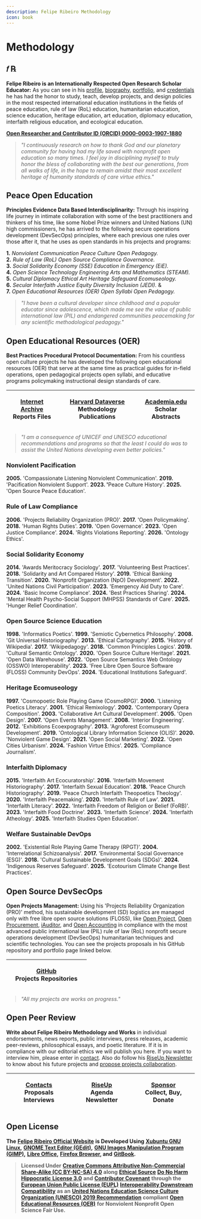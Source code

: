 ```yaml
---
description: Felipe Ribeiro Methodology
icon: book
---
```


# Methodology

## 𝑓 ℞

**Felipe Ribeiro is an Internationally Respected Open Research Scholar Educator:** As you can see in his [profile](broken-reference), [biography](biography.md), [portfolio](portfolio.md), and [credentials](credentials.md) he has had the honor to study, teach, develop projects, and design policies in the most respected international education institutions in the fields of peace education, rule of law (RoL) education, humanitarian education, science education, heritage education, art education, diplomacy education, interfaith religious education, and ecological education.

[**Open Researcher and Contributor ID (ORCID) 0000-0003-1907-1880**](https://orcid.org/0000-0003-1907-1880)

> _"I continuously research on how to thank God and our planetary community for having had my life saved with nonprofit open education so many times. I feel joy in disciplining myself to truly honor the bless of collaborating with the best our generations, from all walks of life, in the hope to remain amidst their most excellent heritage of humanity standards of care virtue ethics."_

## **Peace Open Education**

**Principles Evidence Data Based Interdisciplinarity:** Through his inspiring life journey in intimate collaboration with some of the best practitioners and thinkers of his time, like some Nobel Prize winners and United Nations (UN) high commissioners, he has arrived to the following secure operations development (DevSecOps) principles, where each previous one rules over those after it, that he uses as open standards in his projects and programs:

**1.** _Nonviolent Communication Peace Culture Open Pedagogy._\
**2.** _Rule of Law (RoL) Open Source Compliance Governance._\
**3.** _Social Solidarity Economy (SSE) Education in Emergency (EiE)._\
**4.** _Open Science Technology Engineering Arts and Mathematics (STEAM)._\
**5.** _Cultural Diplomacy Ethical Art Heritage Safeguard Ecomuseology._\
**6.** _Secular Interfaith Justice Equity Diversity Inclusion (JEDI)._ &\
**7.** _Open Educational Resources (OER) Open Syllabi Open Pedagogy._

> _"I have been a cultural developer since childhood and a popular educator since adolescence, which made me see the value of public international law (PIL) and endangered communities peacemaking for any scientific methodological pedagogy."_

## **Open Educational Resources (OER)**

**Best Practices Procedural Protocol Documentation:** From his countless open culture projects he has developed the following open educational resources (OER) that serve at the same time as practical guides for in-field operations, open pedagogical projects open syllabi, and educative programs policymaking instructional design standards of care.

| <p><a href="https://archive.org/details/@operarioribeiro"><strong>Internet Archive</strong></a><br>Reports Files</p> | <p><a href="https://dataverse.harvard.edu/dataverse/operarioribeiro/"><strong>Harvard Dataverse</strong></a><br>Methodology Publications</p> | <p><a href="https://united-nations.academia.edu/operarioribeiro"><strong>Academia.edu</strong></a><br>Scholar Abstracts</p> |
| -------------------------------------------------------------------------------------------------------------------- | -------------------------------------------------------------------------------------------------------------------------------------------- | --------------------------------------------------------------------------------------------------------------------------- |

> _"I am a consequence of UNICEF and UNESCO educational recommendations and programs so that the least I could do was to assist the United Nations developing even better policies."_

### Nonviolent Pacification

**2005.** 'Compassionate Listening Nonviolent Communication'. **2019.** 'Pacification Nonviolent Support'. **2023. '**&#x50;eace Culture History'. **2025.** 'Open Source Peace Education'.

### Rule of Law Compliance

**2006.** 'Projects Reliability Organization (PRO)'. **2017.** 'Open Policymaking'. **2018.** 'Human Rights Duties'. **2019.** 'Open Governance'. **2023.** 'Open Justice Compliance'. **2024.** 'Rights Violations Reporting'. **2026.** 'Ontology Ethics'.

### Social Solidarity Economy

**2014.** 'Awards Meritocracy Sociology'. **2017.** 'Volunteering Best Practices'. **2018.** 'Solidarity and Art Compared History'. **2019.** 'Ethical Banking Transition'. **2020.** 'Nonprofit Organization (NpO) Development'. **2022.** 'United Nations Civil Participation'. **2023.** 'Emergency Aid Duty to Care'. **2024.** 'Basic Income Compliance'. **2024.** 'Best Practices Sharing'. **2024.** 'Mental Health Psycho-Social Support (MHPSS) Standards of Care'. **2025.** 'Hunger Relief Coordination'.

### Open Source Science Education

**1998.** 'Informatics Poetics'. **1999.** 'Semiotic Cybernetics Philosophy'. **2008.** 'Git Universal Historiography'. **2013.** 'Ethical Cartography'. **2015.** 'History of Wikipedia'.  **2017.** 'Wikipedagogy'. **2018.** 'Common Principles Logics'. **2019.** 'Cultural Semantic Ontology'. **2020.** 'Open Source Culture Heritage'. **2021.** 'Open Data Warehouse'. **2022.** 'Open Source Semantics Web Ontology (OSSWO) Interoperability'. **2023.** 'Free Libre Open Source Software (FLOSS) Community DevOps'. **2024.** 'Educational Institutions Safeguard'.&#x20;

### Heritage Ecomuseology

**1997.** 'Cosmopoetic Role Playing Game (CosmoRPG)'. **2000.** 'Listening Poetics Literacy'. **2001.** 'Ethical Remixology'. **2002.** 'Contemporary Opera Composition'. **2003.** 'Collaborative Art Cultural Development'. **2005.** 'Open Design'. **2007.** 'Open Events Management'. **2008.** 'Interior Engineering'. **2012.** 'Exhibitions Ecoexpography'. **2013.** 'Agroforest Ecomuseum Development'. **2019.** 'Ontological Library Information Science (OLIS)'. **2020.** 'Nonviolent Game Design'. **2021.** 'Open Social Marketing'. **2022.** 'Open Cities Urbanism'. **2024.** 'Fashion Virtue Ethics'. **2025.** 'Compliance Journalism'.

### Interfaith Diplomacy

**2015.** 'Interfaith Art Ecocuratorship'. **2016.** 'Interfaith Movement Historiography'. **2017.** 'Interfaith Sexual Education'. **2018.** 'Peace Church Historiography'. **2019.** 'Peace Church Interfaith Theopoetics Theology'. **2020.** 'Interfaith Peacemaking'. **2020.** 'Interfaith Rule of Law'. **2021.** 'Interfaith Literacy'. **2022.** 'Interfaith Freedom of Religion or Belief (FoRB)'. **2023.** 'Interfaith Food Doctrine'. **2023.** 'Interfaith Science'. **2024.** 'Interfaith Atheology'. **2025.** 'Interfaith Studies Open Education'.&#x20;

### Welfare Sustainable DevOps

**2002.** 'Existential Role Playing Game Therapy (RPGT)'. **2004.** 'Interrelational Schizoanalysis'. **2017.** 'Environmental Social Governance (ESG)'. **2018.** 'Cultural Sustainable Development Goals (SDGs)'. **2024.** 'Indigenous Reserves Safeguard'. **2025.** 'Ecotourism Climate Change Best Practices'.

## **Open Source DevSecOps**

**Open Projects Management:** Using his 'Projects Reliability Organization (PRO)' method, his sustainable development (SD) logistics are managed only with free libre open source solutions (FLOSS), like [Open Project](https://www.openproject.org), [Open Procurement](https://openprocurement.io), [iAuditor](https://safetyculture.com/iauditor/), and [Open Accounting](https://openaccounting.io) in compliance with the most advanced public international law (PIL) rule of law (RoL) nonprofit secure operations development (DevSecOps) humanitarian techniques and scientific technologies. You can see the projects proposals in his GitHub repository and portfolio page linked below.

|   | <p><a href="https://github.com/operarioribeiro"><strong>GitHub</strong></a><br>Projects Repositories</p> |   |
| - | -------------------------------------------------------------------------------------------------------- | - |

> _"All my projects are works on progress."_

## Open Peer Review

**Write about Felipe Ribeiro Methodology and Works** in individual endorsements, news reports, public interviews, press releases, academic peer-reviews, philosophical essays, and poetic literature. If it is in compliance with our editorial ethics we will publish you here. If you want to interview him, please enter in [contact](contacts.md). Also do follow his [RiseUp Newsletter](https://lists.riseup.net/www/info/operarioribeiro) to know about his future projects and [propose projects collaboration](contacts.md).

| <p><a href="contacts.md"><strong>Contacts</strong></a><br>Proposals Interviews</p> | <p><a href="https://lists.riseup.net/www/info/operarioribeiro"><strong>RiseUp</strong></a><br>Agenda Newsletter</p> | <p><a href="broken-reference"><strong>Sponsor</strong></a><br>Collect, Buy, Donate</p> |
| ---------------------------------------------------------------------------------- | ------------------------------------------------------------------------------------------------------------------- | -------------------------------------------------------------------------------------- |

## Open License

**The** [**Felipe Ribeiro Official Website**](https://operarioribeiro.gitbook.io/) **is Developed Using** [**Xubuntu GNU Linux**](https://xubuntu.org/)**,** [**GNOME Text Editor (GEdit)**](https://gedit-text-editor.org/)**,** [**GNU Images Manipulation Program (GIMP)**](https://gimp.org/)**,** [**Libre Office**](https://libreoffice.org/)**,** [**Firefox Browser**](https://mozilla.org/firefox)**, and** [**GitBook**](https://gitbook.com/)**.**

> **Licensed Under** [**Creative Commons Attributive Non-Commercial Share-Alike (CC BY-NC-SA) 4.**](https://creativecommons.org/licenses/by-nc-sa/4.0)[**0**](https://creativecommons.org/licenses/by-nc-sa/4.0) **along** [**Ethical Source**](https://ethicalsource.dev/) [**Do No Harm Hippocratic**](https://firstdonoharm.dev/)[ **License 3.0**](https://firstdonoharm.dev/) **and** [**Contributor Covenant**](https://contributor-covenant.org/) **through the** [**European Union Public License (EUPL)**](https://commission.europa.eu/about/departments-and-executive-agencies/digital-services/open-source-strategy-history/european-union-public-licence_en) [**Interoperability Downstream Compatibility**](https://interoperable-europe.ec.europa.eu/collection/eupl/how-use-eupl) **as an** [**United Nations Education Science Culture Organization (UNESCO) 2019 Recommendation**](https://unesdoc.unesco.org/ark:/48223/pf0000383205?posInSet=11\&queryId=c113a623-2bd5-45ce-a4aa-ea2389aa5e95) **compliant** [**Open Educational Resources (OER)**](https://www.unesco.org/en/open-educational-resources) **for Nonviolent Nonprofit Open Science Fair Use.**
